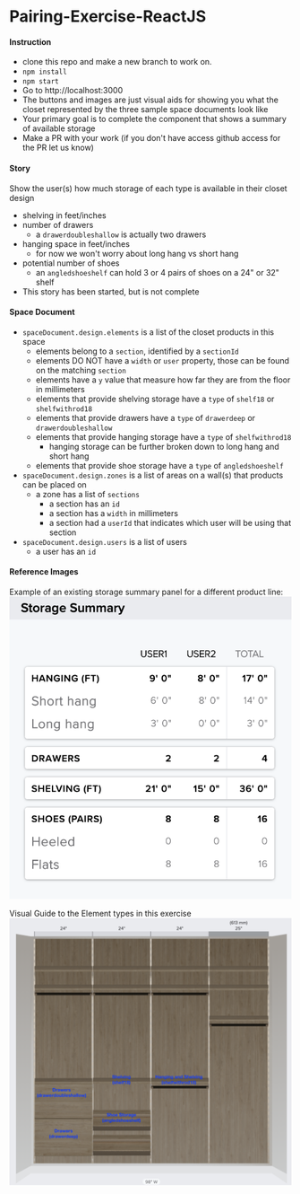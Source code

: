 # Pairing-Exercise-ReactJS
#### Instruction
- clone this repo and make a new branch to work on.
- ```npm install```
- ```npm start```
- Go to http://localhost:3000
- The buttons and images are just visual aids for showing you what the closet represented by the three sample space documents look like
- Your primary goal is to complete the component that shows a summary of available storage
- Make a PR with your work (if you don't have access github access for the PR let us know)

#### Story
Show the user(s) how much storage of each type is available in their closet design
 - shelving in feet/inches
 - number of drawers
   - a ```drawerdoubleshallow``` is actually two drawers
 - hanging space in feet/inches
   - for now we won't worry about long hang vs short hang
 - potential number of shoes
   - an ```angledshoeshelf``` can hold 3 or 4 pairs of shoes on a 24" or 32" shelf
 - This story has been started, but is not complete

#### Space Document
- ```spaceDocument.design.elements``` is a list of the closet products in this space
  - elements belong to a ```section```, identified by a ```sectionId```
  - elements DO NOT have a ```width``` or ```user``` property, those can be found on the matching ```section```
  - elements have a ```y``` value that measure how far they are from the floor in millimeters
  - elements that provide shelving storage have a ```type``` of ```shelf18``` or ```shelfwithrod18```
  - elements that provide drawers have a ```type``` of  ```drawerdeep``` or ```drawerdoubleshallow```
  - elements that provide hanging storage have a ```type``` of ```shelfwithrod18```
    - hanging storage can be further broken down to long hang and short hang
  - elements that provide shoe storage have a ```type``` of ```angledshoeshelf```
- ```spaceDocument.design.zones``` is a list of areas on a wall(s) that products can be placed on
  - a zone has a list of ```sections```
    - a section has an ```id```
    - a section has a ```width``` in millimeters
    - a section had a ```userId``` that indicates which user will be using that section
- ```spaceDocument.design.users``` is a list of users
  - a user has an ```id```

#### Reference Images
Example of an existing storage summary panel for a different product line:
![Example Storage Summary](public/example.png "Storage Summary")

Visual Guide to the Element types in this exercise
![Element Guide](public/element_guide.png "Element Guide")
